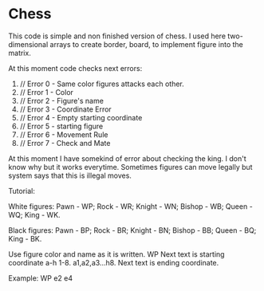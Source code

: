 # Chess

This code is simple and non finished version of chess.
I used here two-dimensional arrays to create border, board, to implement figure into the matrix.

At this moment code checks next errors:

1. // Error 0 - Same color figures attacks each other.
2. // Error 1 - Color
3. // Error 2 - Figure's name
4. // Error 3 - Coordinate Error
5. // Error 4 - Empty starting coordinate
6. //  Error 5 - starting figure
7. // Error 6 - Movement Rule
8. //  Error 7 - Check and Mate


At this moment I have somekind of error about checking the king. I don't know why but it works everytime. Sometimes figures can move legally but system says that this is illegal moves.

Tutorial:

White figures:
Pawn - WP;
Rock - WR;
Knight - WN;
Bishop - WB;
Queen - WQ;
King - WK.

Black figures:
Pawn - BP;
Rock - BR;
Knight - BN;
Bishop - BB;
Queen - BQ;
King - BK.

Use figure color and name as it is written. WP
Next text is starting coordinate a-h 1-8.  a1,a2,a3...h8.
Next text is ending coordinate.

Example: WP e2 e4
